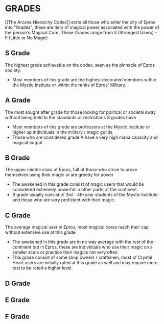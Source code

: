 # GRADES

[[The Arcane Hierarchy Codex]] sorts all those who enter the city of Epros into "Grades", these are tiers of magical power associated with the power of the person's Magical Core. These Grades range from S (Strongest Users) - F (Little or No Magic)

## S Grade

The highest grade achievable on the codex, seen as the pinnacle of Epros society.

- Most members of this grade are the highest decorated members within the Mystic Institute or within the ranks of Epros' Military.

## A Grade

The most sought after grade for those looking for political or societal sway without being held to the standards or restrictions S grades have

- Most members of this grade are professors at the Mystic Institute or higher up individuals in the military / magic guilds. 
- Those who are considered grade A have a very high mana capacity and magical output 

## B Grade

The upper middle class of Epros, full of those who strive to prove themselves using their magic or are greedy for power

- The awakened in this grade consist of magic users that would be considered extremely powerful in other parts of the continent. 
- B grade usually consist of 3rd - 4th year students of the Mystic Institute and those who are very proficient with their magic.

## C Grade

The average magical user in Epros, most magical cores reach their cap without extensive use at this grade

- The awakened in this grade are in no way average with the rest of the continent but in Epros, these are individuals who use their magic on a smaller scale or practice their magics not very often.
- This grade consist of some shop owners / craftsmen, most of Crystal Heart users are initially rated at this grade as well and may require more test to be rated a higher level. 

## D Grade

## E Grade

## F Grade